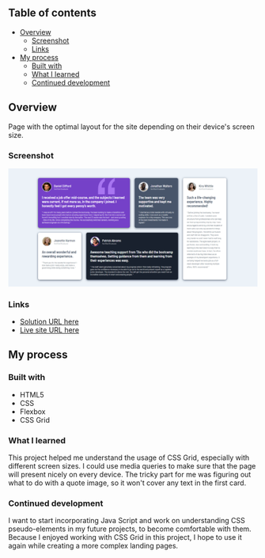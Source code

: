 ## Table of contents

- [Overview](#overview)
  - [Screenshot](#screenshot)
  - [Links](#links)
- [My process](#my-process)
  - [Built with](#built-with)
  - [What I learned](#what-i-learned)
  - [Continued development](#continued-development)

## Overview
Page with the optimal layout for the site depending on their device's screen size.

### Screenshot
![](./images/screen.PNG)

### Links
- [Solution URL here](https://github.com/KamilaHareza/Testimonials-grid-section)
- [Live site URL here](https://kamilahareza.github.io/Testimonials-grid-section/)

## My process

### Built with
- HTML5
- CSS
- Flexbox
- CSS Grid

### What I learned
This project helped me understand the usage of CSS Grid, especially with different screen sizes. I could use media queries to make sure that the page will present nicely on every device. The tricky part for me was figuring out what to do with a quote image, so it won't cover any text in the first card.


### Continued development
I want to start incorporating Java Script and work on understanding CSS pseudo-elements in my future projects, to become comfortable with them. Because I enjoyed working with CSS Grid in this project, I hope to use it again while creating a more complex landing pages.
